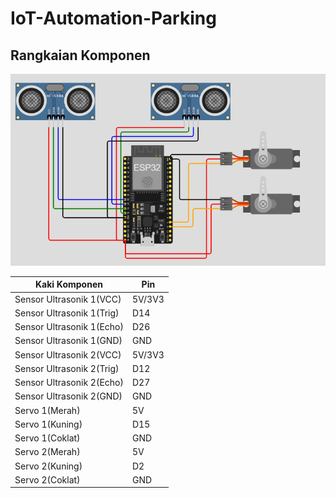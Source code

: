 # IoT-Automation-Parking

## Rangkaian Komponen

![Rangkaian](Rangkaian-Komponen/Screenshot%202024-10-27%20164023.png)

| Kaki Komponen             | Pin    |
| ------------------------- | ------ |
| Sensor Ultrasonik 1(VCC)  | 5V/3V3 |
| Sensor Ultrasonik 1(Trig) | D14    |
| Sensor Ultrasonik 1(Echo) | D26    |
| Sensor Ultrasonik 1(GND)  | GND    |
| Sensor Ultrasonik 2(VCC)  | 5V/3V3 |
| Sensor Ultrasonik 2(Trig) | D12    |
| Sensor Ultrasonik 2(Echo) | D27    |
| Sensor Ultrasonik 2(GND)  | GND    |
| Servo 1(Merah)            | 5V     |
| Servo 1(Kuning)           | D15    |
| Servo 1(Coklat)           | GND    |
| Servo 2(Merah)            | 5V     |
| Servo 2(Kuning)           | D2     |
| Servo 2(Coklat)           | GND    |
